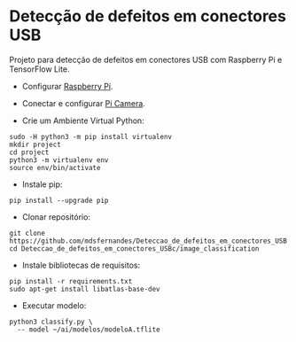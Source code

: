 # Detecção de defeitos em conectores USB
Projeto para detecção de defeitos em conectores USB com Raspberry Pi e TensorFlow Lite.

- Configurar [Raspberry Pi](https://projects.raspberrypi.org/en/projects/raspberry-pi-setting-up/1).

- Conectar e configurar [Pi Camera](https://www.raspberrypi.com/documentation/computers/configuration.html).

- Crie um Ambiente Virtual Python:
```
sudo -H python3 -m pip install virtualenv
mkdir project
cd project
python3 -m virtualenv env
source env/bin/activate
```

- Instale pip:
```
pip install --upgrade pip
```

- Clonar repositório:
```
git clone https://github.com/mdsfernandes/Deteccao_de_defeitos_em_conectores_USB
cd Deteccao_de_defeitos_em_conectores_USBc/image_classification
```

- Instale bibliotecas de requisitos:
```
pip install -r requirements.txt
sudo apt-get install libatlas-base-dev
```

- Executar modelo:
```
python3 classify.py \
  -- model ~/ai/modelos/modeloA.tflite
```
